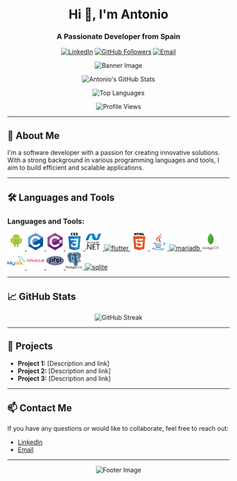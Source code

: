 <h1 align="center">Hi 👋, I'm Antonio</h1>
<h3 align="center">A Passionate Developer from Spain</h3>

<p align="center">
  <a href="https://www.linkedin.com/in/antonio-reyes-ortega-35a2ab2b0/"><img src="https://img.shields.io/badge/LinkedIn-0077B5?style=for-the-badge&logo=linkedin&logoColor=white" alt="LinkedIn"></a>
  <a href="https://github.com/Areyort27"><img src="https://img.shields.io/github/followers/Areyort27?label=GitHub&style=for-the-badge" alt="GitHub Followers"></a>
  <a href="mailto:areyort827@g.educaand.es"><img src="https://img.shields.io/badge/Email-D14836?style=for-the-badge&logo=gmail&logoColor=white" alt="Email"></a>
</p>

<p align="center">
  <img src="https://github.com/Areyort27/Areyort27/raw/main/assets/banner.jpg" alt="Banner Image">
</p>

<p align="center">
  <img src="https://github-readme-stats.vercel.app/api?username=Areyort27&show_icons=true&theme=radical" alt="Antonio's GitHub Stats">
</p>

<p align="center">
  <img src="https://github-readme-stats.vercel.app/api/top-langs/?username=Areyort27&layout=compact&theme=radical" alt="Top Languages">
</p>

<p align="center">
  <img src="https://komarev.com/ghpvc/?username=Areyort27&style=for-the-badge" alt="Profile Views">
</p>

---

## 🚀 About Me

I'm a software developer with a passion for creating innovative solutions. With a strong background in various programming languages and tools, I aim to build efficient and scalable applications.

---

## 🛠️ Languages and Tools
<h3 align="left">Languages and Tools:</h3> <p align="left"> <a href="https://developer.android.com" target="_blank" rel="noreferrer"> <img src="https://raw.githubusercontent.com/devicons/devicon/master/icons/android/android-original-wordmark.svg" alt="android" width="40" height="40"/> </a> <a href="https://www.cprogramming.com/" target="_blank" rel="noreferrer"> <img src="https://raw.githubusercontent.com/devicons/devicon/master/icons/c/c-original.svg" alt="c" width="40" height="40"/> </a> <a href="https://www.w3schools.com/cs/" target="_blank" rel="noreferrer"> <img src="https://raw.githubusercontent.com/devicons/devicon/master/icons/csharp/csharp-original.svg" alt="csharp" width="40" height="40"/> </a> <a href="https://www.w3schools.com/css/" target="_blank" rel="noreferrer"> <img src="https://raw.githubusercontent.com/devicons/devicon/master/icons/css3/css3-original-wordmark.svg" alt="css3" width="40" height="40"/> </a> <a href="https://dotnet.microsoft.com/" target="_blank" rel="noreferrer"> <img src="https://raw.githubusercontent.com/devicons/devicon/master/icons/dot-net/dot-net-original-wordmark.svg" alt="dotnet" width="40" height="40"/> </a> <a href="https://flutter.dev" target="_blank" rel="noreferrer"> <img src="https://www.vectorlogo.zone/logos/flutterio/flutterio-icon.svg" alt="flutter" width="40" height="40"/> </a> <a href="https://www.w3.org/html/" target="_blank" rel="noreferrer"> <img src="https://raw.githubusercontent.com/devicons/devicon/master/icons/html5/html5-original-wordmark.svg" alt="html5" width="40" height="40"/> </a> <a href="https://www.java.com" target="_blank" rel="noreferrer"> <img src="https://raw.githubusercontent.com/devicons/devicon/master/icons/java/java-original.svg" alt="java" width="40" height="40"/> </a> <a href="https://mariadb.org/" target="_blank" rel="noreferrer"> <img src="https://www.vectorlogo.zone/logos/mariadb/mariadb-icon.svg" alt="mariadb" width="40" height="40"/> </a> <a href="https://www.mongodb.com/" target="_blank" rel="noreferrer"> <img src="https://raw.githubusercontent.com/devicons/devicon/master/icons/mongodb/mongodb-original-wordmark.svg" alt="mongodb" width="40" height="40"/> </a> <a href="https://www.mysql.com/" target="_blank" rel="noreferrer"> <img src="https://raw.githubusercontent.com/devicons/devicon/master/icons/mysql/mysql-original-wordmark.svg" alt="mysql" width="40" height="40"/> </a> <a href="https://www.oracle.com/" target="_blank" rel="noreferrer"> <img src="https://raw.githubusercontent.com/devicons/devicon/master/icons/oracle/oracle-original.svg" alt="oracle" width="40" height="40"/> </a> <a href="https://www.php.net" target="_blank" rel="noreferrer"> <img src="https://raw.githubusercontent.com/devicons/devicon/master/icons/php/php-original.svg" alt="php" width="40" height="40"/> </a> <a href="https://www.postgresql.org" target="_blank" rel="noreferrer"> <img src="https://raw.githubusercontent.com/devicons/devicon/master/icons/postgresql/postgresql-original-wordmark.svg" alt="postgresql" width="40" height="40"/> </a> <a href="https://www.sqlite.org/" target="_blank" rel="noreferrer"> <img src="https://www.vectorlogo.zone/logos/sqlite/sqlite-icon.svg" alt="sqlite" width="40" height="40"/> </a> </p>


---

## 📈 GitHub Stats

<p align="center">
  <img src="https://github-readme-streak-stats.herokuapp.com/?user=Areyort27&theme=radical" alt="GitHub Streak">
</p>

---

## 🌟 Projects

- **Project 1:** [Description and link]
- **Project 2:** [Description and link]
- **Project 3:** [Description and link]

---

## 📫 Contact Me

If you have any questions or would like to collaborate, feel free to reach out:

- [LinkedIn](https://www.linkedin.com/in/antonio)
- [Email](mailto:antonio@example.com)

---

<p align="center">
  <img src="https://github.com/Areyort27/Areyort27/raw/main/assets/footer.png" alt="Footer Image">
</p>
